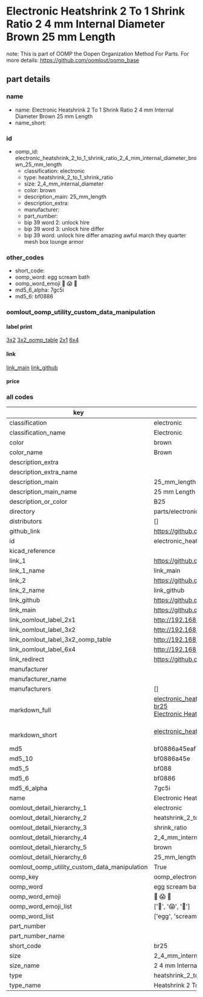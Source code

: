# Electronic Heatshrink 2 To 1 Shrink Ratio 2 4 mm Internal Diameter Brown 25 mm Length  

note: This is part of OOMP the Oopen Organization Method For Parts. For more details: https://github.com/oomlout/oomp_base

##  part details
  







### name
* name: Electronic Heatshrink 2 To 1 Shrink Ratio 2 4 mm Internal Diameter Brown 25 mm Length
* name_short: 
### id
* oomp_id: electronic_heatshrink_2_to_1_shrink_ratio_2_4_mm_internal_diameter_brown_25_mm_length
  * classification: electronic
  * type: heatshrink_2_to_1_shrink_ratio
  * size: 2_4_mm_internal_diameter
  * color: brown
  * description_main: 25_mm_length
  * description_extra: 
  * manufacturer: 
  * part_number: 
  * bip 39 word 2: unlock hire
  * bip 39 word 3: unlock hire differ
  * bip 39 word: unlock hire differ amazing awful march they quarter mesh box lounge armor

### other_codes
* short_code: 
* oomp_word: egg scream bath
* oomp_word_emoji :egg: :scream: :bath:
* md5_6_alpha: 7gc5i
* md5_6: bf0886






### oomlout_oomp_utility_custom_data_manipulation
#### label print
[3x2](http://192.168.1.245:1112/?label=oomp%207gc5i)
[3x2_oomp_table](http://192.168.1.108:1112/?label=oomp%207gc5i)
[2x1](http://192.168.1.242:1112/?label=oomp%207gc5i)
[6x4](http://192.168.1.55:1112/?label=oomp%207gc5i)    

#### link

[link_main](https://github.com/oomlout/oomlout_oomp_version_1_messy/tree/main/parts/electronic_heatshrink_2_to_1_shrink_ratio_2_4_mm_internal_diameter_brown_25_mm_length) [link_github](https://github.com/oomlout/oomlout_oomp_version_1_messy/tree/main/parts/electronic_heatshrink_2_to_1_shrink_ratio_2_4_mm_internal_diameter_brown_25_mm_length)                             

#### price







### all codes 
| key | value |  
| --- | --- |  
| classification | electronic |  
| classification_name | Electronic |  
| color | brown |  
| color_name | Brown |  
| description_extra |  |  
| description_extra_name |  |  
| description_main | 25_mm_length |  
| description_main_name | 25 mm Length |  
| description_or_color | B25 |  
| directory | parts/electronic_heatshrink_2_to_1_shrink_ratio_2_4_mm_internal_diameter_brown_25_mm_length |  
| distributors | [] |  
| github_link | https://github.com/oomlout/oomlout_oomp_part_src/tree/main/parts/electronic_heatshrink_2_to_1_shrink_ratio_2_4_mm_internal_diameter_brown_25_mm_length |  
| id | electronic_heatshrink_2_to_1_shrink_ratio_2_4_mm_internal_diameter_brown_25_mm_length |  
| kicad_reference |  |  
| link_1 | https://github.com/oomlout/oomlout_oomp_version_1_messy/tree/main/parts/electronic_heatshrink_2_to_1_shrink_ratio_2_4_mm_internal_diameter_brown_25_mm_length |  
| link_1_name | link_main |  
| link_2 | https://github.com/oomlout/oomlout_oomp_version_1_messy/tree/main/parts/electronic_heatshrink_2_to_1_shrink_ratio_2_4_mm_internal_diameter_brown_25_mm_length |  
| link_2_name | link_github |  
| link_github | https://github.com/oomlout/oomlout_oomp_version_1_messy/tree/main/parts/electronic_heatshrink_2_to_1_shrink_ratio_2_4_mm_internal_diameter_brown_25_mm_length |  
| link_main | https://github.com/oomlout/oomlout_oomp_version_1_messy/tree/main/parts/electronic_heatshrink_2_to_1_shrink_ratio_2_4_mm_internal_diameter_brown_25_mm_length |  
| link_oomlout_label_2x1 | http://192.168.1.242:1112/?label=oomp%207gc5i |  
| link_oomlout_label_3x2 | http://192.168.1.245:1112/?label=oomp%207gc5i |  
| link_oomlout_label_3x2_oomp_table | http://192.168.1.108:1112/?label=oomp%207gc5i |  
| link_oomlout_label_6x4 | http://192.168.1.55:1112/?label=oomp%207gc5i |  
| link_redirect | https://github.com/oomlout/oomlout_oomp_version_1_messy/tree/main/parts/electronic_heatshrink_2_to_1_shrink_ratio_2_4_mm_internal_diameter_brown_25_mm_length |  
| manufacturer |  |  
| manufacturer_name |  |  
| manufacturers | [] |  
| markdown_full | [electronic_heatshrink_2_to_1_shrink_ratio_2_4_mm_internal_diameter_brown_25_mm_length](none)<br>[br25](none)<br>[Electronic Heatshrink 2 To 1 Shrink Ratio 2 4 Mm Internal Diameter Brown 25 Mm Length](none)<br><br> |  
| markdown_short | [electronic_heatshrink_2_to_1_shrink_ratio_2_4_mm_internal_diameter_brown_25_mm_length](none)<br><br> |  
| md5 | bf0886a45eaf7c121f08507c7b9b0770 |  
| md5_10 | bf0886a45e |  
| md5_5 | bf088 |  
| md5_6 | bf0886 |  
| md5_6_alpha | 7gc5i |  
| name | Electronic Heatshrink 2 To 1 Shrink Ratio 2 4 mm Internal Diameter Brown 25 mm Length |  
| oomlout_detail_hierarchy_1 | electronic |  
| oomlout_detail_hierarchy_2 | heatshrink_2_to_1 |  
| oomlout_detail_hierarchy_3 | shrink_ratio |  
| oomlout_detail_hierarchy_4 | 2_4_mm_internal_diameter |  
| oomlout_detail_hierarchy_5 | brown |  
| oomlout_detail_hierarchy_6 | 25_mm_length |  
| oomlout_oomp_utility_custom_data_manipulation | True |  
| oomp_key | oomp_electronic_heatshrink_2_to_1_shrink_ratio_2_4_mm_internal_diameter_brown_25_mm_length |  
| oomp_word | egg scream bath |  
| oomp_word_emoji | :egg: :scream: :bath: |  
| oomp_word_emoji_list | [':egg:', ':scream:', ':bath:'] |  
| oomp_word_list | ['egg', 'scream', 'bath'] |  
| part_number |  |  
| part_number_name |  |  
| short_code | br25 |  
| size | 2_4_mm_internal_diameter |  
| size_name | 2 4 mm Internal Diameter |  
| type | heatshrink_2_to_1_shrink_ratio |  
| type_name | Heatshrink 2 To 1 Shrink Ratio |  
